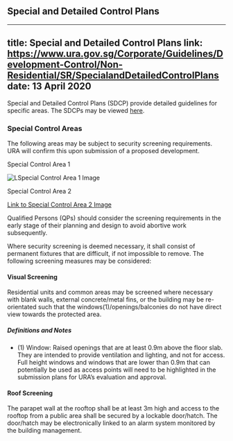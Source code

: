 
## Special and Detailed Control Plans
---
title: Special and Detailed Control Plans
link: https://www.ura.gov.sg/Corporate/Guidelines/Development-Control/Non-Residential/SR/SpecialandDetailedControlPlans
date: 13 April 2020
---

Special and Detailed Control Plans (SDCP) provide detailed guidelines for specific areas. The SDCPs may be viewed [here](https://www.ura.gov.sg/maps/index.html?service=CTRLPLAN).

### Special Control Areas

The following areas may be subject to security screening requirements. URA will confirm this upon submission of a proposed development.

Special Control Area 1

![LSpecial Control Area 1 Image](https://www.ura.gov.sg/-/media/Corporate/Guidelines/Development-control/Industrial/Special-Control-Area-1.jpg?h=416&w=750)

Special Control Area 2

[Link to Special Control Area 2 Image](https://www.ura.gov.sg/-/media/Corporate/Guidelines/Development-control/Industrial/Special-Control-Area-2.jpg?h=383&w=750)

Qualified Persons (QPs) should consider the screening requirements in the early stage of their planning and design to avoid abortive work subsequently.

Where security screening is deemed necessary, it shall consist of permanent fixtures that are difficult, if not impossible to remove. The following screening measures may be considered:

#### Visual Screening

Residential units and common areas may be screened where necessary with blank walls, external concrete/metal fins, or the building may be re-orientated such that the windows(1)/openings/balconies do not have direct view towards the protected area.

##### Definitions and Notes

- (1) Window: Raised openings that are at least 0.9m above the floor slab. They are intended to provide ventilation and lighting, and not for access. Full height windows and windows that are lower than 0.9m that can potentially be used as access points will need to be highlighted in the submission plans for URA’s evaluation and approval.

#### Roof Screening

The parapet wall at the rooftop shall be at least 3m high and access to the rooftop from a public area shall be secured by a lockable door/hatch. The door/hatch may be electronically linked to an alarm system monitored by the building management.